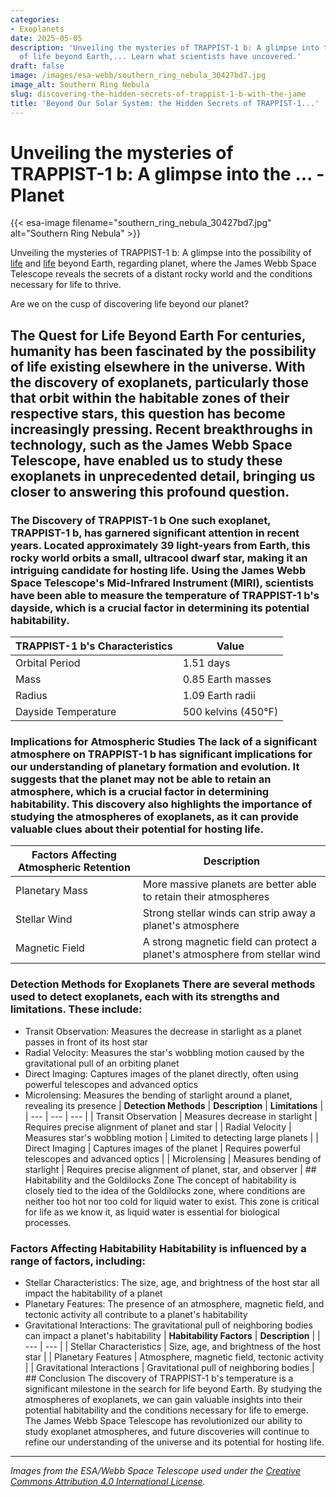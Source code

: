 ```yaml
---
categories:
- Exoplanets
date: 2025-05-05
description: 'Unveiling the mysteries of TRAPPIST-1 b: A glimpse into the possibility
  of life beyond Earth,... Learn what scientists have uncovered.'
draft: false
image: /images/esa-webb/southern_ring_nebula_30427bd7.jpg
image_alt: Southern Ring Nebula
slug: discovering-the-hidden-secrets-of-trappist-1-b-with-the-jame
title: 'Beyond Our Solar System: the Hidden Secrets of TRAPPIST-1...'
---
```


# Unveiling the mysteries of TRAPPIST-1 b: A glimpse into the ... - Planet
{{< esa-image filename="southern_ring_nebula_30427bd7.jpg" alt="Southern Ring Nebula" >}}



Unveiling the mysteries of TRAPPIST-1 b: A glimpse into the possibility of [life](/blog/exoplanet-atmospheres-and-the-quest-for-life-beyond-earth) and [life](/blog/exoplanet-habitability-and-the-quest-for-life-beyond-earth) beyond Earth, regarding planet, where the James Webb Space Telescope reveals the secrets of a distant rocky world and the conditions necessary for life to thrive.

Are we on the cusp of discovering life beyond our planet?

 ## The Quest for Life Beyond Earth For centuries, humanity has been fascinated by the possibility of life existing elsewhere in the universe. With the discovery of exoplanets, particularly those that orbit within the habitable zones of their respective stars, this question has become increasingly pressing. Recent breakthroughs in technology, such as the James Webb Space Telescope, have enabled us to study these exoplanets in unprecedented detail, bringing us closer to answering this profound question.

 ### The Discovery of TRAPPIST-1 b One such exoplanet, TRAPPIST-1 b, has garnered significant attention in recent years. Located approximately 39 light-years from Earth, this rocky world orbits a small, ultracool dwarf star, making it an intriguing candidate for hosting life. Using the James Webb Space Telescope's Mid-Infrared Instrument (MIRI), scientists have been able to measure the temperature of TRAPPIST-1 b's dayside, which is a crucial factor in determining its potential habitability.

 | **TRAPPIST-1 b's Characteristics** | **Value** |
| --- | --- |
| Orbital Period | 1.51 days |
| Mass | 0.85 Earth masses |
| Radius | 1.09 Earth radii |
| Dayside Temperature | 500 kelvins (450°F) | ## Understanding the Significance of TRAPPIST-1 b's Temperature The measurement of TRAPPIST-1 b's dayside temperature is a groundbreaking achievement, as it provides valuable insights into the planet's atmosphere and potential habitability. The fact that the temperature is relatively cool, at around 500 kelvins (450°F), suggests that the planet may not have a significant atmosphere. This is because a substantial atmosphere would likely trap heat, resulting in a much warmer temperature.

 ### Implications for Atmospheric Studies The lack of a significant atmosphere on TRAPPIST-1 b has significant implications for our understanding of planetary formation and evolution. It suggests that the planet may not be able to retain an atmosphere, which is a crucial factor in determining habitability. This discovery also highlights the importance of studying the atmospheres of exoplanets, as it can provide valuable clues about their potential for hosting life.

 | **Factors Affecting Atmospheric Retention** | **Description** |
| --- | --- |
| Planetary Mass | More massive planets are better able to retain their atmospheres |
| Stellar Wind | Strong stellar winds can strip away a planet's atmosphere |
| Magnetic Field | A strong magnetic field can protect a planet's atmosphere from stellar wind | ## The Role of the James Webb Space Telescope in Exoplanet Research The James Webb Space Telescope has revolutionized our ability to study exoplanet atmospheres, providing unprecedented sensitivity and resolution. By using the MIRI instrument, scientists can detect the faint signal emitted by [exoplanets](/blog/exoplanets-and-the-search-for-life-beyond-earth), allowing them to study their atmospheric properties in detail.

 ### Detection Methods for Exoplanets There are several methods used to detect exoplanets, each with its strengths and limitations. These include:

  - Transit Observation: Measures the decrease in starlight as a planet passes in front of its host star
 - Radial Velocity: Measures the star's wobbling motion caused by the gravitational pull of an orbiting planet
 - Direct Imaging: Captures images of the planet directly, often using powerful telescopes and advanced optics
 - Microlensing: Measures the bending of starlight around a planet, revealing its presence
  | **Detection Methods** | **Description** | **Limitations** |
| --- | --- | --- |
| Transit Observation | Measures decrease in starlight | Requires precise alignment of planet and star |
| Radial Velocity | Measures star's wobbling motion | Limited to detecting large planets |
| Direct Imaging | Captures images of the planet | Requires powerful telescopes and advanced optics |
| Microlensing | Measures bending of starlight | Requires precise alignment of planet, star, and observer | ## Habitability and the Goldilocks Zone The concept of habitability is closely tied to the idea of the Goldilocks zone, where conditions are neither too hot nor too cold for liquid water to exist. This zone is critical for life as we know it, as liquid water is essential for biological processes.

 ### Factors Affecting Habitability Habitability is influenced by a range of factors, including:

  - Stellar Characteristics: The size, age, and brightness of the host star all impact the habitability of a planet
 - Planetary Features: The presence of an atmosphere, magnetic field, and tectonic activity all contribute to a planet's habitability
 - Gravitational Interactions: The gravitational pull of neighboring bodies can impact a planet's habitability
  | **Habitability Factors** | **Description** |
| --- | --- |
| Stellar Characteristics | Size, age, and brightness of the host star |
| Planetary Features | Atmosphere, magnetic field, tectonic activity |
| Gravitational Interactions | Gravitational pull of neighboring bodies | ## Conclusion The discovery of TRAPPIST-1 b's temperature is a significant milestone in the search for life beyond Earth. By studying the atmospheres of exoplanets, we can gain valuable insights into their potential habitability and the conditions necessary for life to emerge. The James Webb Space Telescope has revolutionized our ability to study exoplanet atmospheres, and future discoveries will continue to refine our understanding of the universe and its potential for hosting life.

---

*Images from the ESA/Webb Space Telescope used under the [Creative Commons Attribution 4.0 International License](https://creativecommons.org/licenses/by/4.0).*